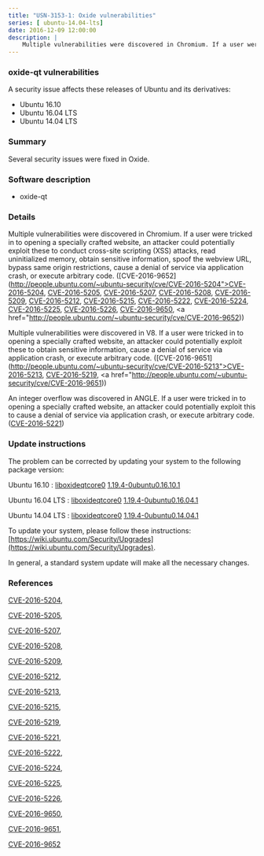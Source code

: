 ```yaml
---
title: "USN-3153-1: Oxide vulnerabilities"
series: [ ubuntu-14.04-lts]
date: 2016-12-09 12:00:00
description: |
    Multiple vulnerabilities were discovered in Chromium. If a user were tricked in to opening a specially crafted website, an attacker could potentially exploit these to conduct cross-site scripting (XSS) attacks, read uninitialized memory, obtain sensitive information, spoof the webview URL, bypass same origin restrictions, cause a denial of service via application crash, or execute arbitrary code. ([CVE-2016-9652](http://people.ubuntu.com/~ubuntu-security/cve/CVE-2016-5204">CVE-2016-5204</a>, <a href="http://people.ubuntu.com/~ubuntu-security/cve/CVE-2016-5205">CVE-2016-5205</a>, <a href="http://people.ubuntu.com/~ubuntu-security/cve/CVE-2016-5207">CVE-2016-5207</a>, <a href="http://people.ubuntu.com/~ubuntu-security/cve/CVE-2016-5208">CVE-2016-5208</a>, <a href="http://people.ubuntu.com/~ubuntu-security/cve/CVE-2016-5209">CVE-2016-5209</a>, <a href="http://people.ubuntu.com/~ubuntu-security/cve/CVE-2016-5212">CVE-2016-5212</a>, <a href="http://people.ubuntu.com/~ubuntu-security/cve/CVE-2016-5215">CVE-2016-5215</a>, <a href="http://people.ubuntu.com/~ubuntu-security/cve/CVE-2016-5222">CVE-2016-5222</a>, <a href="http://people.ubuntu.com/~ubuntu-security/cve/CVE-2016-5224">CVE-2016-5224</a>, <a href="http://people.ubuntu.com/~ubuntu-security/cve/CVE-2016-5225">CVE-2016-5225</a>, <a href="http://people.ubuntu.com/~ubuntu-security/cve/CVE-2016-5226">CVE-2016-5226</a>, <a href="http://people.ubuntu.com/~ubuntu-security/cve/CVE-2016-9650">CVE-2016-9650</a>, <a href="http://people.ubuntu.com/~ubuntu-security/cve/CVE-2016-9652))
--- 
```

 
### oxide-qt vulnerabilities

A security issue affects these releases of Ubuntu and its derivatives:

* Ubuntu 16.10
* Ubuntu 16.04 LTS
* Ubuntu 14.04 LTS

### Summary

Several security issues were fixed in Oxide. 

### Software description

* oxide-qt 

### Details

Multiple vulnerabilities were discovered in Chromium. If a user were tricked in to opening a specially crafted website, an attacker could potentially exploit these to conduct cross-site scripting (XSS) attacks, read uninitialized memory, obtain sensitive information, spoof the webview URL, bypass same origin restrictions, cause a denial of service via application crash, or execute arbitrary code. ([CVE-2016-9652](http://people.ubuntu.com/~ubuntu-security/cve/CVE-2016-5204">CVE-2016-5204</a>, <a href="http://people.ubuntu.com/~ubuntu-security/cve/CVE-2016-5205">CVE-2016-5205</a>, <a href="http://people.ubuntu.com/~ubuntu-security/cve/CVE-2016-5207">CVE-2016-5207</a>, <a href="http://people.ubuntu.com/~ubuntu-security/cve/CVE-2016-5208">CVE-2016-5208</a>, <a href="http://people.ubuntu.com/~ubuntu-security/cve/CVE-2016-5209">CVE-2016-5209</a>, <a href="http://people.ubuntu.com/~ubuntu-security/cve/CVE-2016-5212">CVE-2016-5212</a>, <a href="http://people.ubuntu.com/~ubuntu-security/cve/CVE-2016-5215">CVE-2016-5215</a>, <a href="http://people.ubuntu.com/~ubuntu-security/cve/CVE-2016-5222">CVE-2016-5222</a>, <a href="http://people.ubuntu.com/~ubuntu-security/cve/CVE-2016-5224">CVE-2016-5224</a>, <a href="http://people.ubuntu.com/~ubuntu-security/cve/CVE-2016-5225">CVE-2016-5225</a>, <a href="http://people.ubuntu.com/~ubuntu-security/cve/CVE-2016-5226">CVE-2016-5226</a>, <a href="http://people.ubuntu.com/~ubuntu-security/cve/CVE-2016-9650">CVE-2016-9650</a>, <a href="http://people.ubuntu.com/~ubuntu-security/cve/CVE-2016-9652))

Multiple vulnerabilities were discovered in V8. If a user were tricked in to opening a specially crafted website, an attacker could potentially exploit these to obtain sensitive information, cause a denial of service via application crash, or execute arbitrary code. ([CVE-2016-9651](http://people.ubuntu.com/~ubuntu-security/cve/CVE-2016-5213">CVE-2016-5213</a>, <a href="http://people.ubuntu.com/~ubuntu-security/cve/CVE-2016-5219">CVE-2016-5219</a>, <a href="http://people.ubuntu.com/~ubuntu-security/cve/CVE-2016-9651))

An integer overflow was discovered in ANGLE. If a user were tricked in to opening a specially crafted website, an attacker could potentially exploit this to cause a denial of service via application crash, or execute arbitrary code. ([CVE-2016-5221](http://people.ubuntu.com/~ubuntu-security/cve/CVE-2016-5221)) 

### Update instructions

The problem can be corrected by updating your system to the following package version:

Ubuntu 16.10
 : [liboxideqtcore0](https://launchpad.net/ubuntu/+source/oxide-qt) <span> [1.19.4-0ubuntu0.16.10.1](https://launchpad.net/ubuntu/+source/oxide-qt/1.19.4-0ubuntu0.16.10.1) </span> 

Ubuntu 16.04 LTS
 : [liboxideqtcore0](https://launchpad.net/ubuntu/+source/oxide-qt) <span> [1.19.4-0ubuntu0.16.04.1](https://launchpad.net/ubuntu/+source/oxide-qt/1.19.4-0ubuntu0.16.04.1) </span> 

Ubuntu 14.04 LTS
 : [liboxideqtcore0](https://launchpad.net/ubuntu/+source/oxide-qt) <span> [1.19.4-0ubuntu0.14.04.1](https://launchpad.net/ubuntu/+source/oxide-qt/1.19.4-0ubuntu0.14.04.1) </span> 

To update your system, please follow these instructions: [https://wiki.ubuntu.com/Security/Upgrades](https://wiki.ubuntu.com/Security/Upgrades).

In general, a standard system update will make all the necessary changes. 

### References

 [CVE-2016-5204](http://people.ubuntu.com/~ubuntu-security/cve/CVE-2016-5204), 

 [CVE-2016-5205](http://people.ubuntu.com/~ubuntu-security/cve/CVE-2016-5205), 

 [CVE-2016-5207](http://people.ubuntu.com/~ubuntu-security/cve/CVE-2016-5207), 

 [CVE-2016-5208](http://people.ubuntu.com/~ubuntu-security/cve/CVE-2016-5208), 

 [CVE-2016-5209](http://people.ubuntu.com/~ubuntu-security/cve/CVE-2016-5209), 

 [CVE-2016-5212](http://people.ubuntu.com/~ubuntu-security/cve/CVE-2016-5212), 

 [CVE-2016-5213](http://people.ubuntu.com/~ubuntu-security/cve/CVE-2016-5213), 

 [CVE-2016-5215](http://people.ubuntu.com/~ubuntu-security/cve/CVE-2016-5215), 

 [CVE-2016-5219](http://people.ubuntu.com/~ubuntu-security/cve/CVE-2016-5219), 

 [CVE-2016-5221](http://people.ubuntu.com/~ubuntu-security/cve/CVE-2016-5221), 

 [CVE-2016-5222](http://people.ubuntu.com/~ubuntu-security/cve/CVE-2016-5222), 

 [CVE-2016-5224](http://people.ubuntu.com/~ubuntu-security/cve/CVE-2016-5224), 

 [CVE-2016-5225](http://people.ubuntu.com/~ubuntu-security/cve/CVE-2016-5225), 

 [CVE-2016-5226](http://people.ubuntu.com/~ubuntu-security/cve/CVE-2016-5226), 

 [CVE-2016-9650](http://people.ubuntu.com/~ubuntu-security/cve/CVE-2016-9650), 

 [CVE-2016-9651](http://people.ubuntu.com/~ubuntu-security/cve/CVE-2016-9651), 

 [CVE-2016-9652](http://people.ubuntu.com/~ubuntu-security/cve/CVE-2016-9652)
 

